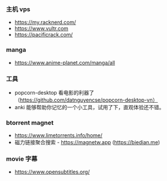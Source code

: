 ### 主机 vps 
- https://my.racknerd.com/
- https://www.vultr.com
- https://pacificrack.com/

### manga
- https://www.anime-planet.com/manga/all

### 工具
- popcorn-desktop 看电影的利器了（https://github.com/datnguyencse/popcorn-desktop-vn）
- anki 能够帮助你记忆的一个小工具，试用了下，直观体验还不错。
### btorrent  magnet
- https://www.limetorrents.info/home/
- 磁力链接聚合搜索 - https://magnetw.app  (https://biedian.me)


### movie 字幕
- https://www.opensubtitles.org/